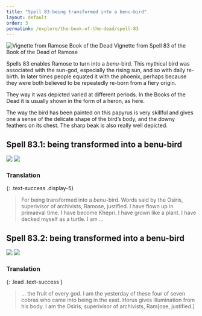 ```yaml
---
title: "Spell 83:being transformed into a benu-bird"
layout: default
order: 3
permalink: /explore/the-book-of-the-dead/spell-83
---
```


![Vignette from Ramose Book of the Dead]({{site.baseurl}}/images/papyrus/BD83v.jpg) Vignette from Spell 83 of the Book of the Dead of Ramose

Spells 83 enables Ramose to turn into a _benu_\-bird. This mythical bird was associated with the sun-god, especially the rising sun, and so with daily re-birth. In later times people equated it with the phoenix, perhaps because they were both believed to be repeatedly re-born from a fiery origin.

They way it was depicted varied at different periods. In the Books of the Dead it is usually shown in the form of a heron, as here.

The way the bird has been painted on this papyrus is very skillful and gives one a sense of the delicate shape of the bird’s body, and the downy feathers on its chest. The sharp beak is also really well depicted.

## Spell 83.1: being transformed into a benu-bird

![]({{site.baseurl}}/images/papyrus/bod_83_1.jpg)
![]({{site.baseurl}}/images/papyrus/BD83pt1.jpg)

### Translation
{: .text-success .display-5}

> For being transformed into</span> a _benu_-bird. Words said by the Osiris, superivisor of archivists, Ramose, justified. I have flown up in primaeval time. I have become Khepri. I have grown like a plant. I have decked myself as a turtle. I am ...
## Spell 83.2: being transformed into a benu-bird

![]({{site.baseurl}}/images/papyrus/bod_83_2.jpg)
![]({{site.baseurl}}/images/papyrus/BD83pt2.jpg)


### Translation
{: .lead .text-success }

> ... the fruit of every god. I am the yesterday of these four of seven cobras who came into being in the east. Horus gives illumination from his body. I am the Osiris, superivisor of archivists, Ram[ose, justified.]
